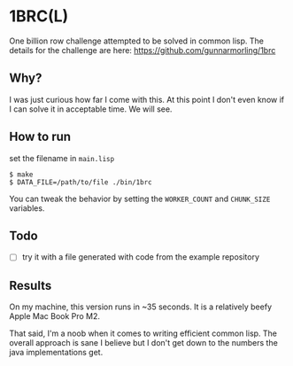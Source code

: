 # 1BRC(L)

One billion row challenge attempted to be solved in common lisp. 
The details for the challenge are here: https://github.com/gunnarmorling/1brc


## Why?

I was just curious how far I come with this. At this point I don't even know if I can solve it in acceptable time.
We will see.

## How to run 

set the filename in `main.lisp`

  ``` shell
$ make
$ DATA_FILE=/path/to/file ./bin/1brc 
  ```
  
You can tweak the behavior by setting the `WORKER_COUNT` and `CHUNK_SIZE` variables.

## Todo 

- [ ] try it with a file generated with code from the example repository 

## Results

On my machine, this version runs in ~35 seconds.
It is a relatively beefy Apple Mac Book Pro M2.

That said, I'm a noob when it comes to writing efficient common lisp. 
The overall approach is sane I believe but I don't get down to the numbers the java implementations get.
